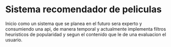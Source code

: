 # Sistema recomendador de peliculas

Inicio como un sistema que se planea en el futuro sera experto y consumiendo una api, de manera temporal y actualmente implementa filtros heuristicos de popularidad y segun el contenido que le de una evaluacion el usuario.
